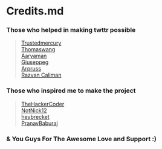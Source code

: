# Credits.md

### Those who helped in making twttr possible

> [Trustedmercury](https://kevinthomas.codes/) <br>
> [Thomaswang](https://thomas.wang) <br>
> [Aaryaman]() <br>
> [Giuseppeg]() <br>
> [Arpruss]() <br>
> [Razvan Caliman](http://razvancaliman.com/) <br>


### Those who inspired me to make the project

> [TheHackerCoder]() <br>
> [NotNick12](https://notnick.io/) <br>
> [heybrecket](http://bereket.dev/) <br>
> [PranavBaburaj]() <br>


### & You Guys For The Awesome Love and Support :)
